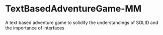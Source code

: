 # TextBasedAdventureGame-MM
A text based adventure game to solidify the understandings of SOLID and the importance of interfaces
